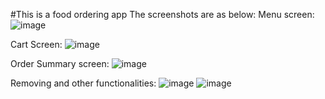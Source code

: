 #This is a food ordering app
The screenshots are as below:
Menu screen:
![image](https://github.com/user-attachments/assets/e55d36e1-4805-4420-8020-a7cb4b16aa16)

Cart Screen:
![image](https://github.com/user-attachments/assets/b6c1f799-a9a0-4c5c-9a78-5f4477fcac75)

Order Summary screen:
![image](https://github.com/user-attachments/assets/0ebee899-c529-44c7-a2b9-f900eff78083)

Removing and other functionalities:
![image](https://github.com/user-attachments/assets/89c6554e-1551-4b06-8304-d74796d33041)    ![image](https://github.com/user-attachments/assets/4ee24bb2-624d-4053-bc8e-6c19d9d78348)

